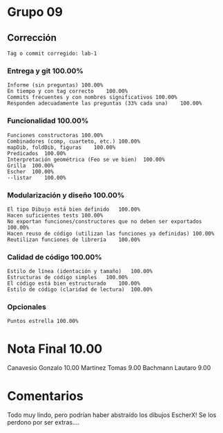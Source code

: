# Grupo 09		
## Corrección		
	Tag o commit corregido:	lab-1
		
### Entrega y git		100.00%
	Informe (sin preguntas)	100.00%
	En tiempo y con tag correcto	100.00%
	Commits frecuentes y con nombres significativos	100.00%
	Responden adecuadamente las preguntas (33% cada una)	100.00%
### Funcionalidad		100.00%
	Funciones constructoras	100.00%
	Combinadores (comp, cuarteto, etc.)	100.00%
	mapDib, foldDib, figuras	100.00%
	Predicados	100.00%
	Interpretación geométrica (Feo se ve bien)	100.00%
	Grilla	100.00%
	Escher	100.00%
	--listar	100.00%
### Modularización y diseño		100.00%
	El tipo Dibujo está bien definido	100.00%
	Hacen suficientes tests	100.00%
	No exportan funciones/constructores que no deben ser exportados	100.00%
	Hacen reuso de código (utilizan las funciones ya definidas)	100.00%
	Reutilizan funciones de librería	100.00%
### Calidad de código		100.00%
	Estilo de línea (identación y tamaño)	100.00%
	Estructuras de código simples	100.00%
	El código está bien estructurado	100.00%
	Estilo de código (claridad de lectura)	100.00%
### Opcionales		
	Puntos estrella	100.00%
		
# Nota Final		10.00
Canavesio Gonzalo		10.00
Martinez Tomas 		9.00
Bachmann Lautaro		9.00
		
# Comentarios		
Todo muy lindo, pero podrían haber abstraído los dibujos EscherX! Se los perdono por ser extras....		
